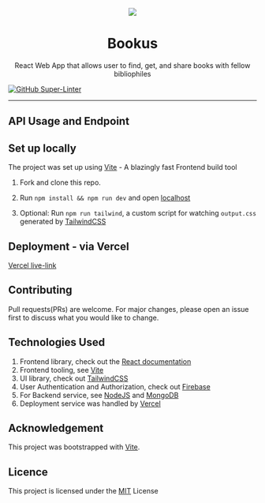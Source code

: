 <p align="center"><img src="https://cdn-icons-png.flaticon.com/512/3214/3214721.png" /></p>

<h1 align="center">Bookus</h1>

<p align="center"> React Web App that allows user to find, get, and share books with fellow bibliophiles </p>

[![GitHub Super-Linter](https://github.com/citixenken/Assessment/workflows/Lint%20Code%20Base/badge.svg)](https://github.com/marketplace/actions/super-linter)

<hr/>

## API Usage and Endpoint

## Set up locally

The project was set up using [Vite](https://vitejs.dev/) - A blazingly fast Frontend build tool

1. Fork and clone this repo.

2. Run `npm install && npm run dev` and open [localhost](http://localhost:5173)

3. Optional: Run `npm run tailwind`, a custom script for watching `output.css` generated by [TailwindCSS](https://tailwindcss.com/)

## Deployment - via Vercel

[Vercel live-link](https://bookus.vercel.app/)

## Contributing

Pull requests(PRs) are welcome. For major changes, please open an issue first to discuss what you would like to change.

## Technologies Used

1. Frontend library, check out the [React documentation](https://reactjs.org/)
2. Frontend tooling, see [Vite](https://vitejs.dev/)
3. UI library, check out [TailwindCSS](https://tailwindcss.com/)
4. User Authentication and Authorization, check out [Firebase](https://firebase.google.com/)
5. For Backend service, see [NodeJS](https://nodejs.dev/en/) and [MongoDB](https://www.mongodb.com/)
6. Deployment service was handled by [Vercel](https://vercel.com/dashboard)

## Acknowledgement

This project was bootstrapped with [Vite](https://vitejs.dev/).

## Licence

This project is licensed under the <a href="https://choosealicense.com/licenses/mit/">MIT</a> License

